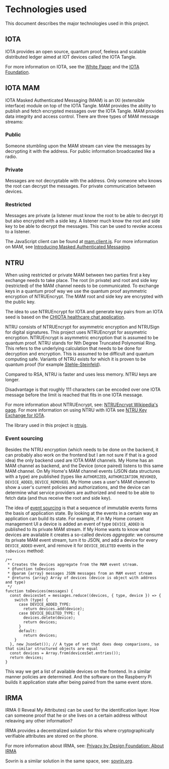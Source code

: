 # Technologies used

This document describes the major technologies used in this project.

## IOTA

IOTA provides an open source, quantum proof, feeless and scalable distributed ledger aimed at IOT devices called the IOTA Tangle.

For more information on IOTA, see the [White Paper](https://iotatoken.com/IOTA_Whitepaper.pdf) and the [IOTA Foundation](https://www.iota.org/).

## IOTA MAM

IOTA Masked Authenticated Messaging (MAM) is an IXI (extensible interface) module on top of the IOTA Tangle. MAM provides the ability to publish and fetch encrypted messages over the IOTA Tangle. MAM provides data integrity and access control. There are three types of MAM message streams:

### Public
Someone stumbling upon the MAM stream can view the messages by decrypting it with the address. For public information broadcasted like a radio.

### Private
Messages are not decryptable with the address. Only someone who knows the root can decrypt the messages. For private communication between devices.

### Restricted
Messages are private (a listener must know the root to be able to decrypt it) but also encrypted with a side key. A listener much know the root and side key to be able to decrypt the messages. This can be used to revoke access to a listener.

The JavaScript client can be found at [mam.client.js](https://www.github.com/iotaledger/mam.client.js).
For more information on MAM, see [Introducing Masked Authenticated Messaging](https://blog.iota.org/introducing-masked-authenticated-messaging-e55c1822d50e).

## NTRU

When using restricted or private MAM between two parties first a key exchange needs to take place. The root (in private) and root and side key (restricted) of the MAM channel needs to be communicated. To exchange keys in a quantum proof way we use the quantum proof asymmetric encryption of NTRUEncrypt. The MAM root and side key are encrypted with the public key.

The idea to use NTRUEncrypt for IOTA and generate key pairs from an IOTA seed is based on the [CHIOTA healthcare chat application](https://github.com/Noc2/Chiota/wiki/NTRU-Key-Exchange-for-IOTA]).

NTRU consists of NTRUEncrypt for asymmetric encryption and NTRUSign for digital signatures. This project uses NTRUEncrypt for assymetric encryption. NTRUEncrypt is asymmetric encryption that is assumed to be quantum proof. NTRU stands for Nth Degree Truncated Polynomial Ring. This refers to the underlying calculation that needs to be done for decryption and encryption. This is assumed to be difficult and quantum computing safe. Variants of NTRU exists for which it is proven to be quantum proof (for example [Stehle-Steinfeld](https://www.iacr.org/archive/eurocrypt2011/66320027/66320027.pdf)).

Compared to RSA, NTRU is faster and uses less memory. NTRU keys are longer.

Disadvantage is that roughly 111 characters can be encoded over one IOTA message before the limit is reached that fits in one IOTA message.

For more information about NTRUEncrypt, see: [NTRUEncrypt Wikipedia's page](https://en.wikipedia.org/wiki/NTRUEncrypt). For more information on using NTRU with IOTA see [NTRU Key Exchange for IOTA](https://github.com/Noc2/Chiota/wiki/NTRU-Key-Exchange-for-IOTA).

The library used in this project is [ntrujs](https://github.com/IDWMaster/ntrujs).

### Event sourcing

Besides the NTRU encryption (which needs to be done on the backend, it can probably also work on the frontend but I am not sure if that is a good idea) the only backend used are IOTA MAM channels. My Home has an MAM channel as backend, and the Device (once paired) listens to this same MAM channel. On My Home's MAM channel events (JSON data structures with a type) are published (types like `AUTHORIZED`, `AUTHORIZATION_REVOKED`, `DEVICE_ADDED`, `DEVICE_REMOVED`). My Home uses a user's MAM channel to show a user's current policies and authorizations, and the device can determine what service providers are authorized and need to be able to fetch data (and thus receive the root and side key).

The idea of [event sourcing](https://medium.com/capital-one-developers/event-sourcing-with-aggregates-in-rust-4022af41cf67) is that a sequence of immutable events forms the basis of application state. By looking at the events in a certain way an application can build its state. 
For example, if in My Home consent management UI a device is added an event of type `DEVICE_ADDED` is published to its private MAM stream. If My Home wants to know what devices are available it creates a so-called devices *aggregate*: we consume its private MAM event stream, turn it to JSON, and add a device for every `DEVICE_ADDED` event, and remove it for `DEVICE_DELETED` events in the `toDevices` method:

```
/**
 * Creates the devices aggregate from the MAM event stream.
 * @function toDevices
 * @param {array} messages JSON messages from an MAM event stream
 * @returns {array} Array of devices (device is object with address and type)
 */
function toDevices(messages) {
  const devicesSet = messages.reduce((devices, { type, device }) => {
    switch (type) {
      case DEVICE_ADDED_TYPE:
        return devices.add(device);
      case DEVICE_DELETED_TYPE: {
        devices.delete(device);
        return devices;
      }
      default:
        return devices;
    }
  }, new JsonSet()); // A type of set that does deep comparisons, so that similar structured objects are equal
  const devices = Array.from(devicesSet.entries());
  return devices;
}
```

This way we get a list of available devices on the frontend. In a similar manner policies are determined. And the software on the Raspberry Pi builds it application state after being paired from the same event store.
## IRMA

IRMA (I Reveal My Attributes) can be used for the identification layer. How can someone proof that he or she lives on a certain address without releaving any other information?

IRMA provides a decentralized solution for this where cryptographically verifiable attributes are stored on the phone.

For more information about IRMA, see: [Privacy by Design Foundation: About IRMA](https://privacybydesign.foundation/irma/)

Sovrin is a similar solution in the same space, see: [sovrin.org](https://sovrin.org).
